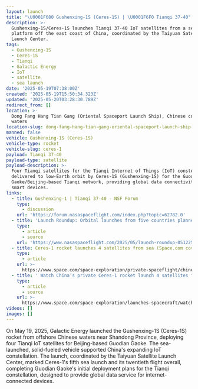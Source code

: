 ```yaml
---
layout: launch
title: "\U0001F680 Gushenxing-1S (Ceres-1S) | \U0001F6F0 Tianqi 37-40"
description: >-
  Gushenxing-1S/Ceres-1S launches Tianqi 37-40 IoT satellites from a sea-based
  platform off the east coast of China, coordinated by the Taiyuan Satellite
  Launch Center.
tags:
  - Gushenxing-1S
  - Ceres-1S
  - Tianqi
  - Galactic Energy
  - IoT
  - satellite
  - sea launch
date: '2025-05-19T07:38:00Z'
created: '2025-05-19T15:50:34.323Z'
updated: '2025-05-20T03:28:30.789Z'
redirect_from: []
location: >-
  Dong Fang Hang Tian Gang (Oriental Spaceport Launch Ship), Chinese coastal
  waters
location-slug: dong-fang-hang-tian-gang-oriental-spaceport-launch-ship-chinese-coastal-waters
manned: false
vehicle: Gushenxing-1S (Ceres-1S)
vehicle-type: rocket
vehicle-slug: ceres-1
payload: Tianqi 37-40
payload-type: satellite
payload-description: >-
  Four Tianqi satellites for the Tianqi Internet of Things (IoT) constellation,
  delivered to low-Earth orbit by Ceres-1S (Gushenxing-1S) for the Guodian
  Gaoke/Beijing-based Tianqi network, providing global data connectivity for
  smart devices.
links:
  - title: Gushenxing-1 | Tianqi 37-40 - NSF Forum
    type:
      - discussion
    url: 'https://forum.nasaspaceflight.com/index.php?topic=62782.0'
  - title: 'Launch Roundup: Orbital launches from five countries planned'
    type:
      - article
      - source
    url: 'https://www.nasaspaceflight.com/2025/05/launch-roundup-051225/'
  - title: Ceres-1 rocket launches 4 satellites from sea (Space.com coverage)
    type:
      - article
    url: >-
      https://www.space.com/space-exploration/private-spaceflight/chinese-commercial-ceres-1-rocket-launches-5-satellites-video
  - title: ' Watch China’s private Ceres-1 rocket launch 4 satellites from a ship at sea (video) '
    type:
      - article
      - source
    url: >-
      https://www.space.com/space-exploration/launches-spacecraft/watch-chinas-private-ceres-1-rocket-launch-4-satellites-from-a-ship-at-sea-video
videos: []
images: []
---
```

On May 19, 2025, Galactic Energy launched the Gushenxing-1S (Ceres-1S) rocket from offshore Chinese waters near Shandong Province, deploying four Tianqi IoT satellites for Beijing-based Guodian Gaoke. The sea-launched, solid-fueled vehicle supported China's expanding IoT constellation. The launch, coordinated by the Taiyuan Satellite Launch Center, marked Ceres-1's fifth sea launch and its twentieth flight overall, completing Guodian Gaoke's initial deployment plans for the Tianqi constellation, designed to provide global data service for internet-connected devices.
